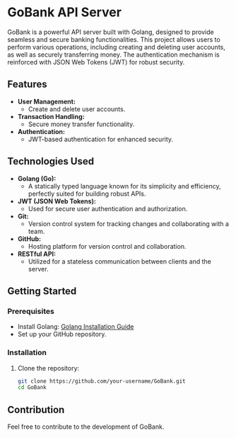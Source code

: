 # GoBank API Server

GoBank is a powerful API server built with Golang, designed to provide seamless and secure banking functionalities. This project allows users to perform various operations, including creating and deleting user accounts, as well as securely transferring money. The authentication mechanism is reinforced with JSON Web Tokens (JWT) for robust security.

## Features

- **User Management:**
  - Create and delete user accounts.
- **Transaction Handling:**
  - Secure money transfer functionality.
- **Authentication:**
  - JWT-based authentication for enhanced security.

## Technologies Used

- **Golang (Go):**
  - A statically typed language known for its simplicity and efficiency, perfectly suited for building robust APIs.
- **JWT (JSON Web Tokens):**
  - Used for secure user authentication and authorization.
- **Git:**
  - Version control system for tracking changes and collaborating with a team.
- **GitHub:**
  - Hosting platform for version control and collaboration.
- **RESTful API:**
  - Utilized for a stateless communication between clients and the server.

## Getting Started

### Prerequisites

- Install Golang: [Golang Installation Guide](https://golang.org/doc/install)
- Set up your GitHub repository.

### Installation

1. Clone the repository:
   ```bash
   git clone https://github.com/your-username/GoBank.git
   cd GoBank

## Contribution
Feel free to contribute to the development of GoBank.

